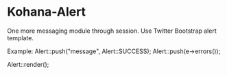 Kohana-Alert
============

One more messaging module through session.
Use Twitter Bootstrap alert template.

Example:
Alert::push("message", Alert::SUCCESS);
Alert::push(e->errors());

Alert::render();
